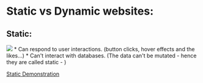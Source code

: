 # Static vs Dynamic websites:

## Static:
<img src="https://media.geeksforgeeks.org/wp-content/uploads/20201113212610/static.jpg" />  
* Can respond to user interactions. (button clicks, hover effects and the likes...)  
* Can't interact with databases. (The data can't be mutated - hence they are called static - )  

[Static Demonstration](https://vimeo.com/4d836eed-9ad5-4ad8-9fa2-87708fa662de)
